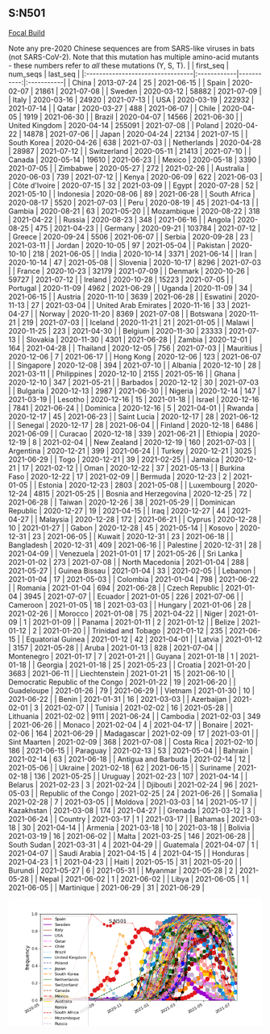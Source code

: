 

## S:N501
[Focal Build](https://nextstrain.org/groups/neherlab/ncov/S.N501)

Note any pre-2020 Chinese sequences are from SARS-like viruses in bats (not SARS-CoV-2).
Note that this mutation has multiple amino-acid mutants - these numbers refer to _all_ these mutations (Y, S, T).
|                                  | first_seq   |   num_seqs | last_seq   |
|:---------------------------------|:------------|-----------:|:-----------|
| China                            | 2013-07-24  |         25 | 2021-06-15 |
| Spain                            | 2020-02-07  |      21861 | 2021-07-08 |
| Sweden                           | 2020-03-12  |      58882 | 2021-07-09 |
| Italy                            | 2020-03-16  |      24920 | 2021-07-13 |
| USA                              | 2020-03-19  |     222932 | 2021-07-14 |
| Qatar                            | 2020-03-27  |        488 | 2021-06-07 |
| Chile                            | 2020-04-05  |       1919 | 2021-06-30 |
| Brazil                           | 2020-04-07  |      14566 | 2021-06-30 |
| United Kingdom                   | 2020-04-14  |     255091 | 2021-07-08 |
| Poland                           | 2020-04-22  |      14878 | 2021-07-06 |
| Japan                            | 2020-04-24  |      22134 | 2021-07-15 |
| South Korea                      | 2020-04-26  |        638 | 2021-07-03 |
| Netherlands                      | 2020-04-28  |      28987 | 2021-07-12 |
| Switzerland                      | 2020-05-11  |      21413 | 2021-07-10 |
| Canada                           | 2020-05-14  |      19610 | 2021-06-23 |
| Mexico                           | 2020-05-18  |       3390 | 2021-07-05 |
| Zimbabwe                         | 2020-05-27  |        272 | 2021-02-26 |
| Australia                        | 2020-06-03  |        739 | 2021-07-12 |
| Kenya                            | 2020-06-09  |        622 | 2021-06-03 |
| Côte d'Ivoire                    | 2020-07-15  |         32 | 2021-03-09 |
| Egypt                            | 2020-07-28  |         52 | 2021-05-10 |
| Indonesia                        | 2020-08-06  |         89 | 2021-06-28 |
| South Africa                     | 2020-08-17  |       5520 | 2021-07-03 |
| Peru                             | 2020-08-19  |         45 | 2021-04-13 |
| Gambia                           | 2020-08-21  |         63 | 2021-05-20 |
| Mozambique                       | 2020-08-22  |        318 | 2021-04-22 |
| Russia                           | 2020-08-23  |        348 | 2021-06-16 |
| Angola                           | 2020-08-25  |        475 | 2021-04-23 |
| Germany                          | 2020-09-21  |     103784 | 2021-07-12 |
| Greece                           | 2020-09-24  |       5506 | 2021-06-07 |
| Serbia                           | 2020-09-28  |         23 | 2021-03-11 |
| Jordan                           | 2020-10-05  |         97 | 2021-05-04 |
| Pakistan                         | 2020-10-10  |        218 | 2021-06-05 |
| India                            | 2020-10-14  |       3371 | 2021-06-14 |
| Iran                             | 2020-10-14  |         47 | 2021-05-08 |
| Slovenia                         | 2020-10-17  |       8296 | 2021-07-03 |
| France                           | 2020-10-23  |      32179 | 2021-07-09 |
| Denmark                          | 2020-10-26  |      59727 | 2021-07-12 |
| Ireland                          | 2020-10-28  |      15223 | 2021-07-05 |
| Portugal                         | 2020-11-09  |       4962 | 2021-06-29 |
| Uganda                           | 2020-11-09  |         34 | 2021-06-15 |
| Austria                          | 2020-11-10  |       3639 | 2021-06-28 |
| Eswatini                         | 2020-11-13  |         27 | 2021-03-04 |
| United Arab Emirates             | 2020-11-16  |         33 | 2021-04-27 |
| Norway                           | 2020-11-20  |       8369 | 2021-07-08 |
| Botswana                         | 2020-11-21  |        219 | 2021-07-03 |
| Iceland                          | 2020-11-21  |         21 | 2021-01-05 |
| Malawi                           | 2020-11-25  |        223 | 2021-04-30 |
| Belgium                          | 2020-11-30  |      23333 | 2021-07-13 |
| Slovakia                         | 2020-11-30  |       4301 | 2021-06-28 |
| Zambia                           | 2020-12-01  |        164 | 2021-04-28 |
| Thailand                         | 2020-12-05  |        756 | 2021-07-03 |
| Mauritius                        | 2020-12-06  |          7 | 2021-06-17 |
| Hong Kong                        | 2020-12-06  |        123 | 2021-06-07 |
| Singapore                        | 2020-12-08  |        394 | 2021-07-10 |
| Albania                          | 2020-12-10  |         28 | 2021-03-11 |
| Philippines                      | 2020-12-10  |       2155 | 2021-05-16 |
| Ghana                            | 2020-12-10  |        347 | 2021-05-21 |
| Barbados                         | 2020-12-12  |         30 | 2021-07-03 |
| Bulgaria                         | 2020-12-13  |       2987 | 2021-06-30 |
| Nigeria                          | 2020-12-14  |        147 | 2021-03-19 |
| Lesotho                          | 2020-12-16  |         15 | 2021-01-18 |
| Israel                           | 2020-12-16  |       7841 | 2021-06-24 |
| Dominica                         | 2020-12-16  |          5 | 2021-04-01 |
| Rwanda                           | 2020-12-17  |         45 | 2021-06-23 |
| Saint Lucia                      | 2020-12-17  |         28 | 2021-06-12 |
| Senegal                          | 2020-12-17  |         28 | 2021-06-04 |
| Finland                          | 2020-12-18  |       6486 | 2021-06-09 |
| Curacao                          | 2020-12-18  |        339 | 2021-06-21 |
| Ethiopia                         | 2020-12-19  |          8 | 2021-02-04 |
| New Zealand                      | 2020-12-19  |        160 | 2021-07-03 |
| Argentina                        | 2020-12-21  |        399 | 2021-06-24 |
| Turkey                           | 2020-12-21  |       3025 | 2021-06-29 |
| Togo                             | 2020-12-21  |         39 | 2021-02-25 |
| Jamaica                          | 2020-12-21  |         17 | 2021-02-12 |
| Oman                             | 2020-12-22  |         37 | 2021-05-13 |
| Burkina Faso                     | 2020-12-22  |         17 | 2021-02-09 |
| Bermuda                          | 2020-12-23  |          2 | 2021-01-05 |
| Estonia                          | 2020-12-23  |       2803 | 2021-05-08 |
| Luxembourg                       | 2020-12-24  |       4815 | 2021-05-25 |
| Bosnia and Herzegovina           | 2020-12-25  |         72 | 2021-06-28 |
| Taiwan                           | 2020-12-26  |         38 | 2021-05-29 |
| Dominican Republic               | 2020-12-27  |         19 | 2021-04-15 |
| Iraq                             | 2020-12-27  |         44 | 2021-04-27 |
| Malaysia                         | 2020-12-28  |        172 | 2021-06-21 |
| Cyprus                           | 2020-12-28  |         10 | 2021-01-27 |
| Gabon                            | 2020-12-28  |         45 | 2021-05-14 |
| Kosovo                           | 2020-12-31  |         23 | 2021-06-05 |
| Kuwait                           | 2020-12-31  |         23 | 2021-06-18 |
| Bangladesh                       | 2020-12-31  |        409 | 2021-06-16 |
| Palestine                        | 2020-12-31  |         28 | 2021-04-09 |
| Venezuela                        | 2021-01-01  |         17 | 2021-05-26 |
| Sri Lanka                        | 2021-01-02  |        273 | 2021-07-08 |
| North Macedonia                  | 2021-01-04  |        288 | 2021-05-27 |
| Guinea Bissau                    | 2021-01-04  |         33 | 2021-02-05 |
| Lebanon                          | 2021-01-04  |         17 | 2021-05-03 |
| Colombia                         | 2021-01-04  |        798 | 2021-06-22 |
| Romania                          | 2021-01-04  |        694 | 2021-06-28 |
| Czech Republic                   | 2021-01-04  |       3945 | 2021-07-07 |
| Ecuador                          | 2021-01-05  |        226 | 2021-07-06 |
| Cameroon                         | 2021-01-05  |         18 | 2021-03-03 |
| Hungary                          | 2021-01-06  |         28 | 2021-02-26 |
| Morocco                          | 2021-01-08  |         75 | 2021-04-22 |
| Niger                            | 2021-01-09  |          1 | 2021-01-09 |
| Panama                           | 2021-01-11  |          2 | 2021-01-12 |
| Belize                           | 2021-01-12  |          2 | 2021-01-20 |
| Trinidad and Tobago              | 2021-01-12  |        235 | 2021-06-15 |
| Equatorial Guinea                | 2021-01-12  |         42 | 2021-04-01 |
| Latvia                           | 2021-01-12  |       3157 | 2021-05-28 |
| Aruba                            | 2021-01-13  |        828 | 2021-07-04 |
| Montenegro                       | 2021-01-17  |          7 | 2021-01-21 |
| Guyana                           | 2021-01-18  |          1 | 2021-01-18 |
| Georgia                          | 2021-01-18  |         25 | 2021-05-23 |
| Croatia                          | 2021-01-20  |       3683 | 2021-06-11 |
| Liechtenstein                    | 2021-01-21  |         15 | 2021-06-10 |
| Democratic Republic of the Congo | 2021-01-22  |         19 | 2021-06-20 |
| Guadeloupe                       | 2021-01-26  |         79 | 2021-06-29 |
| Vietnam                          | 2021-01-30  |         10 | 2021-06-22 |
| Benin                            | 2021-01-31  |         16 | 2021-03-03 |
| Azerbaijan                       | 2021-02-01  |          3 | 2021-02-07 |
| Tunisia                          | 2021-02-02  |         16 | 2021-05-28 |
| Lithuania                        | 2021-02-02  |       9111 | 2021-06-24 |
| Cambodia                         | 2021-02-03  |        349 | 2021-06-26 |
| Monaco                           | 2021-02-04  |          4 | 2021-04-17 |
| Bonaire                          | 2021-02-06  |        164 | 2021-06-29 |
| Madagascar                       | 2021-02-09  |         17 | 2021-03-01 |
| Sint Maarten                     | 2021-02-09  |        368 | 2021-07-08 |
| Costa Rica                       | 2021-02-10  |        186 | 2021-06-15 |
| Paraguay                         | 2021-02-13  |         53 | 2021-05-04 |
| Bahrain                          | 2021-02-14  |         63 | 2021-06-18 |
| Antigua and Barbuda              | 2021-02-14  |         12 | 2021-05-06 |
| Ukraine                          | 2021-02-18  |         62 | 2021-06-15 |
| Suriname                         | 2021-02-18  |        136 | 2021-05-25 |
| Uruguay                          | 2021-02-23  |        107 | 2021-04-14 |
| Belarus                          | 2021-02-23  |          3 | 2021-02-24 |
| Djibouti                         | 2021-02-24  |         96 | 2021-05-03 |
| Republic of the Congo            | 2021-02-25  |         24 | 2021-06-26 |
| Somalia                          | 2021-02-28  |          7 | 2021-03-05 |
| Moldova                          | 2021-03-03  |         14 | 2021-05-17 |
| Kazakhstan                       | 2021-03-08  |        174 | 2021-04-27 |
| Grenada                          | 2021-03-12  |          3 | 2021-06-24 |
| Country                          | 2021-03-17  |          1 | 2021-03-17 |
| Bahamas                          | 2021-03-18  |         30 | 2021-04-14 |
| Armenia                          | 2021-03-18  |         10 | 2021-03-18 |
| Bolivia                          | 2021-03-19  |         16 | 2021-06-02 |
| Malta                            | 2021-03-25  |        146 | 2021-06-28 |
| South Sudan                      | 2021-03-31  |          4 | 2021-04-29 |
| Guatemala                        | 2021-04-07  |          1 | 2021-04-07 |
| Saudi Arabia                     | 2021-04-15  |          4 | 2021-04-15 |
| Honduras                         | 2021-04-23  |          1 | 2021-04-23 |
| Haiti                            | 2021-05-15  |         31 | 2021-05-20 |
| Burundi                          | 2021-05-27  |          6 | 2021-05-31 |
| Myanmar                          | 2021-05-28  |          2 | 2021-05-28 |
| Nepal                            | 2021-06-02  |          1 | 2021-06-02 |
| Libya                            | 2021-06-05  |          1 | 2021-06-05 |
| Martinique                       | 2021-06-29  |         31 | 2021-06-29 |

![Overall trends S.N501](/overall_trends_figures/overall_trends_S.N501.png)